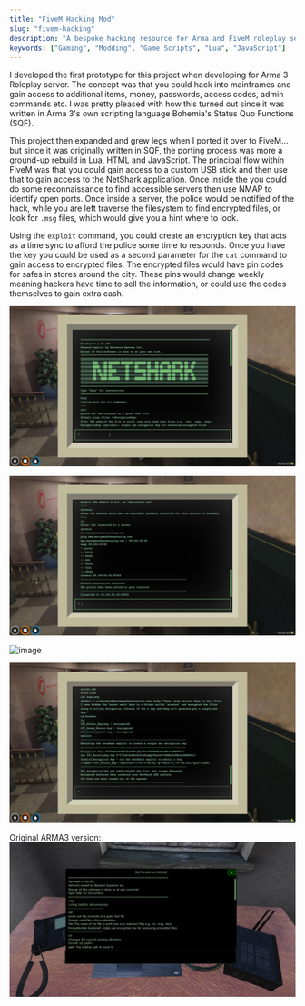 ```yaml
---
title: "FiveM Hacking Mod"
slug: "fivem-hacking"
description: "A bespoke hacking resource for Arma and FiveM roleplay servers"
keywords: ["Gaming", "Modding", "Game Scripts", "Lua", "JavaScript"]
---
```


I developed the first prototype for this project when developing for Arma 3 Roleplay server. The concept was that you could hack into mainframes and gain access to additional items, money, passwords, access codes, admin commands etc. I was pretty pleased with how this turned out since it was written in Arma 3's own scripting language Bohemia's Status Quo Functions (SQF).

This project then expanded and grew legs when I ported it over to FiveM... but since it was originally written in SQF, the porting process was more a ground-up rebuild in Lua, HTML and JavaScript. The principal flow within FiveM was that you could gain access to a custom USB stick and then use that to gain access to the NetShark application. Once inside the you could do some reconnaissance to find accessible servers then use NMAP to identify open ports. Once inside a server, the police would be notified of the hack, while you are left traverse the filesystem to find encrypted files, or look for `.msg` files, which would give you a hint where to look. 

Using the `exploit` command, you could create an encryption key that acts as a time sync to afford the police some time to responds. Once you have the key you could be used as a second parameter for the `cat` command to gain access to encrypted files. The encrypted files would have pin codes for safes in stores around the city. These pins would change weekly meaning hackers have time to sell the information, or could use the codes themselves to gain extra cash. 

![logo](/project-images/fivem-hacking/feature.png)

![image](/project-images/fivem-hacking/1.png)

![image](/project-images/fivem-hacking/2.jpg)

![image](/project-images/fivem-hacking/3.png)


Original ARMA3 version:
![image](/project-images/fivem-hacking/4.jpg)

